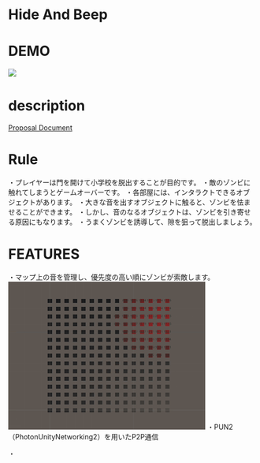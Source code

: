 # Hide And Beep　

# DEMO 
![](https://youtu.be/KxBCKCH05N8)


# description 
[Proposal Document](./HideAndBeep_Proposal.pdf)

# Rule
・プレイヤーは門を開けて小学校を脱出することが目的です。
・敵のゾンビに触れてしまうとゲームオーバーです。
・各部屋には、インタラクトできるオブジェクトがあります。
・大きな音を出すオブジェクトに触ると、ゾンビを怯ませることができます。
・しかし、音のなるオブジェクトは、ゾンビを引き寄せる原因にもなります。
・うまくゾンビを誘導して、隙を狙って脱出しましょう。

# FEATURES
・マップ上の音を管理し、優先度の高い順にゾンビが索敵します。
![サウンドのデモ画像](./soundDemo.gif "サウンド管理のデモ画像")
・PUN2（PhotonUnityNetworking2）を用いたP2P通信

・


